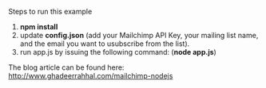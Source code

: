Steps to run this example

1. **npm install**
2. update **config.json** (add your Mailchimp API Key, your mailing list name, and the email you want to usubscribe from the list).
3. run app.js by issuing the following command: (**node app.js**)

The blog article can be found here: 
http://www.ghadeerrahhal.com/mailchimp-nodejs